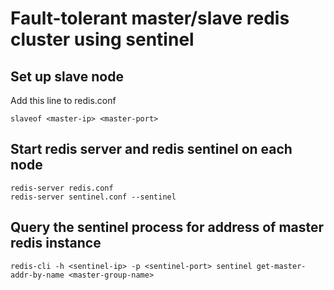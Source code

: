 # Fault-tolerant master/slave redis cluster using sentinel

## Set up slave node

Add this line to redis.conf

```
slaveof <master-ip> <master-port>
```

## Start redis server and redis sentinel on each node

```
redis-server redis.conf
redis-server sentinel.conf --sentinel
```

## Query the sentinel process for address of master redis instance

```
redis-cli -h <sentinel-ip> -p <sentinel-port> sentinel get-master-addr-by-name <master-group-name>
```

